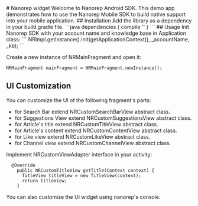 <snippet>
  <content>
# Nanorep widget
Welcome to Nanorep Android SDK. This demo app demonstrates how to use the Nanorep Mobile SDK to build native support into your mobile application.
## Installation
Add the library as a dependency in your build.gradle file.
```java
dependencies {
    compile ''
}
```
## Usage
Init Nanorep SDK with your account name and knowledge base in Application class:
```
NRImpl.getInstance().init(getApplicationContext(), _accountName, _kb);
```

Create a new instance of NRMainFragment and open it:
```
NRMainFragment mainFragment = NRMainFragment.newInstance();
```
## UI Customization
You can customize the UI of the following fragment's parts:

 - for Search Bar extend NRCustomSearchBarView abstract class.
 - for Suggestions View extend NRCustomSuggestionsView abstract class.
 - for Article's title extend NRCustomTitleView abstract class.
 - for Article's content extend NRCustomContentView abstract class.
 - for Like view extend NRCustomLikeView abstract class.
 - for Channel view extend NRCustomChannelView abstract class.
 
Implement NRCustomViewAdapter interface in your activity:
 
```
  @Override
    public NRCustomTitleView getTitle(Context context) {
      TitleView titleView = new TitleView(context);
      return titleView;
    }
```
You can also customize the UI widget using nanorep's console.



</content>
</snippet>
